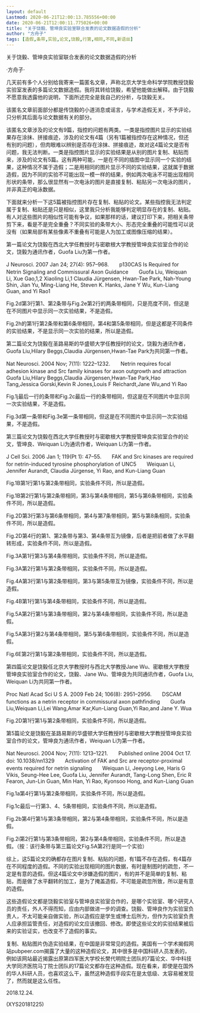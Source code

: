 ```yaml
---
layout: default
Lastmod: 2020-06-21T12:00:13.785556+00:00
date: 2020-06-21T12:00:11.775026+00:00
title: "关于饶毅、管坤良实验室联合发表的论文数据造假的分析"
author: "方舟子"
tags: [造假,条带,实验,论文,饶毅,行第,相同,不同,新语丝]
---
```


关于饶毅、管坤良实验室联合发表的论文数据造假的分析

·方舟子·

几天前有多个人分别给我寄来一篇匿名文章，声称北京大学生命科学学院教授饶毅实验室发表的多篇论文数据造假。我将其转给饶毅，希望他能做出解释。由于饶毅不愿意我透露他的说明，下面所述完全是我自己的分析，与饶毅无关。

该匿名文章前面部分都是传饶毅的小道消息或谣言，与学术造假无关，不予评论，只分析其后面与论文数据有关的部分。

该匿名文章涉及的论文有9篇，指控的问题有两类。一类是指控图片显示的实验结果存在涂抹、拼接痕迹，涉及的论文有4篇（另有1篇被指控存在这种情况，但还有别的问题），但肉眼难以辨别是否存在涂抹、拼接痕迹，故对这4篇论文是否有问题，我无法判断。一类是指控图片显示的实验结果是从别的图片复制、粘贴而来，涉及的论文有5篇。这有两种可能，一是在不同的插图中显示同一个实验的结果，这种情况不属于造假；二是用相同的图片显示不同的实验结果，这就属于数据造假，因为不同的实验不可能出现一模一样的结果，例如两次电泳不可能出现相同形状的条带，那么很显然有一次电泳的图片是直接复制、粘贴另一次电泳的图片，并非真正的电泳数据。

下面就来分析一下这5篇被指控图片存在复制、粘贴的论文。某些指控我无法判定属于复制、粘贴还是只是相似，这里我只分析我能够判定明显存在的复制、粘贴。有人对这些图片的相似性可能有争议，如果那样的话，建议打印下来，把相关条带剪下来，看是不是完全重叠？不同实验的条带大小、形态完全重叠的可能性可以说没有（如果局部有某些像素不重叠有可能是人为加工或图像压缩的结果）。

第一篇论文为饶毅在西北大学任教授时与密歇根大学教授管坤良实验室合作的论文，饶毅为通讯作者，Guofa Liu为第一作者。

J Neurosci. 2007 Jan 24; 27(4): 957–968.　　p130CAS Is Required for Netrin Signaling and Commissural Axon Guidance　　Guofa Liu, Weiquan Li, Xue Gao,1,2 Xiaoling Li,1 Claudia Jürgensen, Hwan-Tae Park, Nah-Young Shin, Jian Yu, Ming-Liang He, Steven K. Hanks, Jane Y Wu, Kun-Liang Guan, and Yi Rao1

Fig.2d第3行第1、第2条带与Fig.2e第2行的两条带相同，只是亮度不同，但这是在不同图片中显示同一次实验结果，不是造假。

Fig.2h的第1行第2条带和第6条带相同，第4和第5条带相同，但是这都是不同条件的实验结果，不是显示同一次实验的结果，所以是造假。

第二篇论文为饶毅在圣路易斯的华盛顿大学任教授时的论文，饶毅为通讯作者，Guofa Liu,Hilary Beggs,Claudia Jürgensen,Hwan-Tae Park为共同第一作者。

Nat Neurosci. 2004 Nov; 7(11): 1222–1232.　　Netrin requires focal adhesion kinase and Src family kinases for axon outgrowth and attraction　　Guofa Liu,Hilary Beggs,Claudia Jürgensen,Hwan-Tae Park,Hao Tang,Jessica Gorski,Kevin R Jones,Louis F Reichardt,Jane Wu,and Yi Rao

Fig.1j最后一行的条带和Fig.2c最后一行的条带相同，但这是在不同图片中显示同一次实验结果，不是造假。

Fig.3d第一条带和Fig.3e第一条带相同，但这是在不同图片中显示同一次实验结果，不是造假。

第三篇论文为饶毅在西北大学任教授时与密歇根大学教授管坤良实验室合作的论文，管坤良、Weiquan Li为通讯作者，Weiquan Li为第一作者。

J Cell Sci. 2006 Jan 1; 119(Pt 1): 47–55.　　FAK and Src kinases are required for netrin-induced tyrosine phosphorylation of UNC5　　Weiquan Li, Jennifer Aurandt, Claudia Jürgense, Yi Rao, and Kun-Liang Guan

Fig.1B第1行第1与第2条带相同，实验条件不同，所以是造假。

Fig.1B第2行第1与第2条带相同，第3与第4条带相同，第5与第6条带相同，实验条件不同，所以是造假。

Fig.2D第3行第3与第6条带相同，第4与第7条带相同，第5与第8条相同，实验条件不同，所以是造假。

Fig.2D第4行的第1、第2条带与第3、第4条带互为镜像，后者是把前者做了水平翻转形成，实验条件不同，所以是造假。

Fig.3A第1行第3与第4条带相同，实验条件不同，所以是造假。

Fig.3A第2行第1与第2条带相同，实验条件不同，所以是造假。

Fig.4A第3行第1与第2条带相同，第3与第5条带互为镜像，实验条件不同，所以是造假。

Fig.4B第1行第1与第4条带相同，实验条件不同，所以是造假。

Fig.5A第2行第1与第3条带相同，第2与第4条带相同，实验条件不同，所以是造假。

Fig.5A第3行第2与第4条带相同，第5与第6条带相同，实验条件不同，所以是造假。

Fig.6E第2行第1与第2条带相同，实验条件不同，所以是造假。

第四篇论文是饶毅任北京大学教授时与西北大学教授Jane Wu、密歇根大学教授管坤良实验室合作的论文，饶毅、Jane Wu、管坤良为共同通讯作者，Guofa Liu, Weiquan Li为共同第一作者。

Proc Natl Acad Sci U S A. 2009 Feb 24; 106(8): 2951–2956.　　DSCAM functions as a netrin receptor in commissural axon pathfinding　　Guofa Liu,Weiquan Li,Lei Wang,Amar Kar,Kun-Liang Guan,Yi Rao,and Jane Y. Wua

Fig.2D第1行第1与第2条带相同，实验条件不同，所以是造假。

第5篇论文是饶毅在圣路易斯的华盛顿大学任教授时与密歇根大学教授管坤良实验室合作的论文，管坤良为通讯作者，Weiquan Li为第一作者。

Nat Neurosci. 2004 Nov; 7(11): 1213–1221.　　Published online 2004 Oct 17. doi: 10.1038/nn1329　　Activation of FAK and Src are receptor-proximal events required for netrin signaling　　Weiquan Li, Jeeyong Lee, Haris G Vikis, Seung-Hee Lee, Guofa Liu, Jennifer Aurandt, Tang-Long Shen, Eric R Fearon, Jun-Lin Guan, Min Han, Yi Rao, Kyonsoo Hong, and Kun-Liang Guan

Fig.1a第4行第1与第2条带相同，实验条件不同，所以是造假。

Fig.1c最后一行第3、4、5条带相同，实验条件不同，所以是造假。

Fig.2b第4行第1与第3条带相同，第2与第4条带相同，实验条件不同，所以是造假。

Fig.2i第2行第1与第3条带相同，第2与第4条带相同，实验条件不同，所以是造假。（按：该行条带与第三篇论文Fig.5A第2行是同一个实验）

综上，这5篇论文的确都存在图片复制、粘贴的问题，有1篇不存在造假，有4篇存在不同程度的造假。不同的实验出现相同的图片数据，有时是制图时的疏忽，不一定是有意的造假。但这4篇论文中涉嫌造假的图片，有的并不是简单的复制、粘贴，而是做了水平翻转的加工，是为了掩盖造假，不可能是疏忽所致，所以是有意的造假。

这些造假论文都是饶毅实验室与管坤良实验室合作的，是哪个实验室、哪个研究人员的责任，外人不得而知，应由内部做进一步的调查。饶毅、管坤良作为实验室负责人，不太可能亲自做实验，所以造假应是学生或博士后所为，但作为实验室负责人应承担监管责任，对造假的论文应该撤回、修改。即使这些论文的实验结果被后来的实验证实，也改变不了造假的事实。

复制、粘贴图片伪造实验结果，在中国是非常常见的造假。美国有一个学术揭假网站pubpeer.com揭露了大量的这种造假论文，其中很多是中国科研人员发表的，例如该网站最近揭露出原第四军医大学校长樊代明院士团队的7篇论文、华中科技大学同济医院马丁院士团队的17篇论文都存在这种造假。现在看来，即使是在国外的华人科研人员，也喜欢这么干，虽然这种造假手段实在是太低级、太容易被发现了，然而就是这么任性。

2018.12.24.

(XYS20181225)

